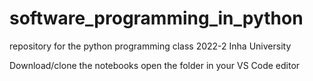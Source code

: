 # software_programming_in_python
repository for the python programming class 2022-2 Inha University 

Download/clone the notebooks
open the folder in your VS Code editor
